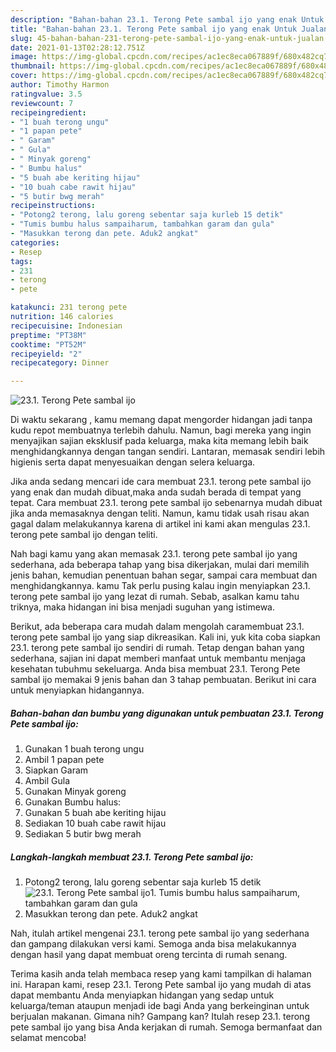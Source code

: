 ```yaml
---
description: "Bahan-bahan 23.1. Terong Pete sambal ijo yang enak Untuk Jualan"
title: "Bahan-bahan 23.1. Terong Pete sambal ijo yang enak Untuk Jualan"
slug: 45-bahan-bahan-231-terong-pete-sambal-ijo-yang-enak-untuk-jualan
date: 2021-01-13T02:28:12.751Z
image: https://img-global.cpcdn.com/recipes/ac1ec8eca067889f/680x482cq70/231-terong-pete-sambal-ijo-foto-resep-utama.jpg
thumbnail: https://img-global.cpcdn.com/recipes/ac1ec8eca067889f/680x482cq70/231-terong-pete-sambal-ijo-foto-resep-utama.jpg
cover: https://img-global.cpcdn.com/recipes/ac1ec8eca067889f/680x482cq70/231-terong-pete-sambal-ijo-foto-resep-utama.jpg
author: Timothy Harmon
ratingvalue: 3.5
reviewcount: 7
recipeingredient:
- "1 buah terong ungu"
- "1 papan pete"
- " Garam"
- " Gula"
- " Minyak goreng"
- " Bumbu halus"
- "5 buah abe keriting hijau"
- "10 buah cabe rawit hijau"
- "5 butir bwg merah"
recipeinstructions:
- "Potong2 terong, lalu goreng sebentar saja kurleb 15 detik"
- "Tumis bumbu halus sampaiharum, tambahkan garam dan gula"
- "Masukkan terong dan pete. Aduk2 angkat"
categories:
- Resep
tags:
- 231
- terong
- pete

katakunci: 231 terong pete 
nutrition: 146 calories
recipecuisine: Indonesian
preptime: "PT38M"
cooktime: "PT52M"
recipeyield: "2"
recipecategory: Dinner

---
```



![23.1. Terong Pete sambal ijo](https://img-global.cpcdn.com/recipes/ac1ec8eca067889f/680x482cq70/231-terong-pete-sambal-ijo-foto-resep-utama.jpg)

Di waktu  sekarang , kamu memang dapat mengorder hidangan jadi tanpa kudu repot membuatnya terlebih dahulu. Namun, bagi mereka yang ingin menyajikan sajian eksklusif pada keluarga, maka kita memang lebih baik menghidangkannya dengan tangan sendiri. Lantaran, memasak sendiri lebih higienis serta dapat menyesuaikan dengan selera keluarga.

Jika anda sedang mencari ide cara membuat 23.1. terong pete sambal ijo yang enak dan mudah dibuat,maka anda sudah berada di tempat yang tepat. Cara membuat 23.1. terong pete sambal ijo  sebenarnya mudah dibuat jika anda memasaknya dengan teliti. Namun, kamu tidak usah risau akan gagal dalam melakukannya 
karena di artikel ini kami akan mengulas 23.1. terong pete sambal ijo dengan teliti.  



Nah bagi kamu yang akan memasak 23.1. terong pete sambal ijo yang sederhana, ada beberapa tahap yang bisa dikerjakan, mulai dari memilih jenis bahan, kemudian penentuan bahan segar, sampai cara membuat dan menghidangkannya. kamu Tak perlu pusing kalau ingin menyiapkan 23.1. terong pete sambal ijo yang lezat di rumah. Sebab, asalkan kamu  tahu triknya, maka hidangan ini bisa menjadi suguhan yang istimewa.

Berikut, ada beberapa cara mudah dalam mengolah caramembuat 23.1. terong pete sambal ijo yang siap dikreasikan. Kali ini, yuk kita coba siapkan 23.1. terong pete sambal ijo sendiri di rumah. Tetap dengan bahan yang sederhana, sajian ini dapat memberi manfaat untuk membantu menjaga kesehatan tubuhmu sekeluarga. Anda bisa membuat 23.1. Terong Pete sambal ijo memakai 9 jenis bahan dan 3 tahap pembuatan. Berikut ini cara untuk menyiapkan hidangannya.

<!--inarticleads1-->

##### Bahan-bahan dan bumbu yang digunakan untuk pembuatan 23.1. Terong Pete sambal ijo:

1. Gunakan 1 buah terong ungu
1. Ambil 1 papan pete
1. Siapkan  Garam
1. Ambil  Gula
1. Gunakan  Minyak goreng
1. Gunakan  Bumbu halus:
1. Gunakan 5 buah abe keriting hijau
1. Sediakan 10 buah cabe rawit hijau
1. Sediakan 5 butir bwg merah




<!--inarticleads2-->

##### Langkah-langkah membuat 23.1. Terong Pete sambal ijo:

1. Potong2 terong, lalu goreng sebentar saja kurleb 15 detik
<img src="https://img-global.cpcdn.com/steps/785625722ff799fd/160x128cq70/231-terong-pete-sambal-ijo-langkah-memasak-1-foto.jpg" alt="23.1. Terong Pete sambal ijo">1. Tumis bumbu halus sampaiharum, tambahkan garam dan gula
1. Masukkan terong dan pete. Aduk2 angkat




Nah, itulah artikel mengenai  23.1. terong pete sambal ijo  yang sederhana dan gampang dilakukan versi kami. Semoga anda bisa melakukannya dengan hasil yang dapat membuat oreng tercinta di rumah senang. 

Terima kasih anda telah membaca resep yang kami tampilkan di halaman ini. Harapan kami, resep  23.1. Terong Pete sambal ijo yang mudah di atas dapat membantu Anda menyiapkan hidangan yang sedap untuk keluarga/teman ataupun menjadi ide bagi Anda yang berkeinginan untuk berjualan makanan. Gimana nih? Gampang kan? Itulah resep 23.1. terong pete sambal ijo yang bisa Anda kerjakan di rumah. Semoga bermanfaat dan selamat mencoba!

